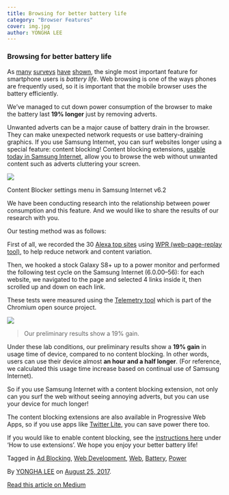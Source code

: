 ```yaml
---
title: Browsing for better battery life
category: "Browser Features"
cover: img.jpg
author: YONGHA LEE
---
```


### **Browsing for better battery life**

As [many](http://www.phonearena.com/news/Survey-shows-battery-life-to-be-the-single-main-gripe-of-todays-mobile-phone-user_id49818) [surveys](https://www.theguardian.com/technology/2014/may/21/your-smartphones-best-app-battery-life-say-89-of-britons) [have](http://www.smh.com.au/technology/technology-news/battery-life-the-big-issue-for-mobile-phone-users-20170303-guqbjh.html) [shown](http://www.ctvnews.ca/sci-tech/battery-life-trumps-all-other-smartphone-features-for-consumers-survey-1.1821084), the single most important feature for smartphone users is _battery life_. Web browsing is one of the ways phones are frequently used, so it is important that the mobile browser uses the battery efficiently.

We’ve managed to cut down power consumption of the browser to make the battery last **19% longer** just by removing adverts.

Unwanted adverts can be a major cause of battery drain in the browser. They can make unexpected network requests or use battery-draining graphics. If you use Samsung Internet, you can surf websites longer using a special feature: content blocking! Content blocking extensions, [usable today in Samsung Internet](https://medium.com/samsung-internet-dev/human-friendly-colours-using-hsl-4944bcdb6e27), allow you to browse the web without unwanted content such as adverts cluttering your screen.

![](https://cdn-images-1.medium.com/max/800/1*Pc7U_IClh_iH3woV39rwpg.png)

Content Blocker settings menu in Samsung Internet v6.2

We have been conducting research into the relationship between power consumption and this feature. And we would like to share the results of our research with you.

Our testing method was as follows:

First of all, we recorded the 30 [Alexa top sites](http://www.alexa.com/topsites) using [WPR (web-page-replay tool)](https://github.com/chromium/web-page-replay), to help reduce network and content variation.

Then, we hooked a stock Galaxy S8+ up to a power monitor and performed the following test cycle on the Samsung Internet (6.0.00–56): for each website, we navigated to the page and selected 4 links inside it, then scrolled up and down on each link.

These tests were measured using the [Telemetry tool](https://catapult.gsrc.io/telemetry) which is part of the Chromium open source project.

![](https://cdn-images-1.medium.com/max/800/1*btD4N-cM76qpoKYK0VnGyA.jpeg)

> Our preliminary results show a 19% gain.

Under these lab conditions, our preliminary results show a **19% gain** in usage time of device, compared to no content blocking. In other words, users can use their device almost **an hour and a half longer**. (For reference, we calculated this usage time increase based on continual use of Samsung Internet).

So if you use Samsung Internet with a content blocking extension, not only can you surf the web without seeing annoying adverts, but you can use your device for much longer!

The content blocking extensions are also available in Progressive Web Apps, so if you use apps like [Twitter Lite,](https://mobile.twitter.com) you can save power there too.

If you would like to enable content blocking, see the [instructions here](http://www.samsung.com/global/galaxy/apps/samsung-internet/) under ‘How to use extensions’. We hope you enjoy your better battery life!

Tagged in [Ad Blocking](https://medium.com/tag/ad-blocking), [Web Development](https://medium.com/tag/web-development), [Web](https://medium.com/tag/web), [Battery](https://medium.com/tag/battery), [Power](https://medium.com/tag/power)

By [YONGHA LEE](https://medium.com/@yongha78.lee) on [August 25, 2017](https://medium.com/p/e9eb2ef88afc).

[Read this article on Medium](https://medium.com/@yongha78.lee/browsing-for-better-battery-life-e9eb2ef88afc)
